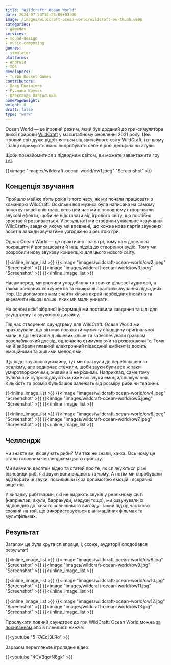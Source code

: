 ```yaml
---
title: "Wildcraft: Ocean World"
date: 2024-07-26T18:28:05+03:00
image: /images/wildcraft-ocean-world/wildcraft-ow-thumb.webp
categories:
- gamedev
services:
- sound-design
- music-composing
genres:
- simulator
platforms:
- Android
- IOS
developers:
- Turbo Rocket Games
contributors:
- Влад Плотніков
- Руслана Кручек
- Олександр Фалінський
homePageWeight:
weight: 8
draft: false
type: "work"
---
```


Ocean World — це ігровий режим, який був доданий до гри-симулятора дикої природи [WildCraft]() у масштабному оновленні 2021 року. Цей ігровий світ дуже відрізняється від звичайного світу WildCraft, і в ньому гравці отримують шанс випробувати себе в ролі дельфіна чи акули.

Щоби познайомитися з підводним світом, ви можете завантажити гру [тут](https://play.google.com/store/apps/details?id=com.turborocketgames.wildcraft&pli=1).

{{<image "images/wildcraft-ocean-world/ow1.jpeg" "Screenshot"  >}}

## Концепція звучання

Пройшло майже п’ять років із того часу, як ми почали працювати з командою WildCraft. Оскільки вся музика була написана на самому початку нашої співпраці, весь цей час ми в основному створювали звукові ефекти, щоби не відставати від ігрового світу, що постійно зростає й розвивається. У результаті ми створили унікальне «звучання WildCraft», завдяки якому ми впевнені, що кожна нова партія звукових ассетів завжди звучатиме узгоджено з рештою гри.

Однак Ocean World — це практично гра в грі, тому нам довелося покращити й допрацювати й наш підхід до створення аудіо. Тому ми розробили нову звукову концепцію для цього нового світу.

{{<inline_image_list >}}
{{<image "images/wildcraft-ocean-world/ow2.jpeg" "Screenshot"  >}}
{{<image "images/wildcraft-ocean-world/ow3.jpeg" "Screenshot"  >}}
{{</inline_image_list >}}

Насамперед, ми вивчили уподобання та звички цільової аудиторії, а також основних конкурентів та найкращі практики звучання підводних ігор. Це допомогло нам знайти кілька вкрай необхідних інсайтів та визначити нішові кліше, яких ми мали уникати.

На основі всієї зібраної інформації ми поставили завдання та цілі для саундтреку та звукового дизайну.

Під час створення саундтреку для WildCraft: Ocean World ми враховували, що він має поважати музичну спадщину оригінальної мапи, відрізнятися від нішевих кліше та забезпечувати гравцям розслабляючий досвід, одночасно стимулюючи та розважаючи їх. Тому ми й вибрали плавний електронний підводний ембієнт із досить емоційними та живими мелодіями.

Що ж до звукового дизайну, тут ми прагнули до перебільшеного реалізму, але водночас стежили, щоби звуки були все ж таки умиротворюючими, живими й не різкими. Наприклад, саме тому бульбашки супроводжують майже всі звуки емоцій/спілкування. Кількість та розмір бульбашок залежать від розміру риби чи тварини.

{{<inline_image_list >}}
{{<image "images/wildcraft-ocean-world/ow4.jpeg" "Screenshot"  >}}
{{<image "images/wildcraft-ocean-world/ow5.jpeg" "Screenshot"  >}}
{{</inline_image_list >}}

{{<inline_image_list >}}
{{<image "images/wildcraft-ocean-world/ow6.jpeg" "Screenshot"  >}}
{{<image "images/wildcraft-ocean-world/ow7.jpeg" "Screenshot"  >}}
{{</inline_image_list >}}

## Челлендж

Чи знаєте ви, як звучать риби? Ми теж не знали, ха-ха. Ось чому це стало головним челленджем цього проєкту.

Ми вивчили десятки відео та статей про те, як спілкуються різні різновиди риб, які звуки вони видають та чому. А потім ми спробували відтворити ці звуки, посиливши їх за допомогою емоцій і яскравих акцентів.

У випадку риб/тварин, які не видають звуків у реальному світі (наприклад, акули, барракуди, медузи тощо), ми озвучували їх відповідно до їхнього зовнішнього вигляду. Такий підхід частково схожий на той, що використовується в анімаційних фільмах та мультфільмах.

## Результат

Загалом це була крута співпраця, і, схоже, аудиторії сподобався результат!

{{<inline_image_list >}}
{{<image "images/wildcraft-ocean-world/ow8.jpg" "Screenshot"  >}}
{{<image "images/wildcraft-ocean-world/ow9.jpg" "Screenshot"  >}}
{{</inline_image_list >}}

{{<inline_image_list >}}
{{<image "images/wildcraft-ocean-world/ow10.jpg" "Screenshot"  >}}
{{<image "images/wildcraft-ocean-world/ow11.jpg" "Screenshot"  >}}
{{</inline_image_list >}}

{{<inline_image_list >}}
{{<image "images/wildcraft-ocean-world/ow12.jpg" "Screenshot"  >}}
{{<image "images/wildcraft-ocean-world/ow13.jpg" "Screenshot"  >}}
{{</inline_image_list >}}

Прослухати повний саундтрек до гри WildCraft: Ocean World можна [за посиланням](https://ampl.ink/ZMXz5) або в плейлисті нижче:

{{<youtube "5-7AEqI3LRo" >}}

Заразом перегляньте ігроладне відео:

{{<youtube "4CVBqotN8gk" >}}